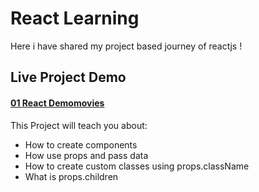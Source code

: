 # React Learning
Here i have shared my project based journey of reactjs !

## Live Project Demo
#### [01 React Demomovies](https://react-demomovies.netlify.app/)
This Project will teach you about: 
- How to create components
- How use props and pass data
- How to create custom classes using props.className
- What is props.children
